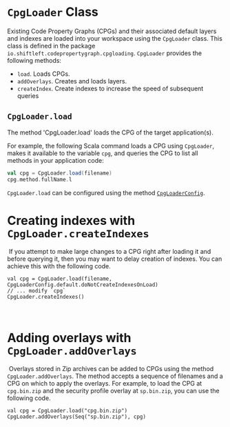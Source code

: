# `CpgLoader` Class

Existing Code Property Graphs (CPGs) and their associated default layers and indexes are loaded into your workspace using the `CpgLoader` class. This class is defined in the package `io.shiftleft.codepropertygraph.cpgloading`. `CpgLoader` provides the following methods:

* `load`. Loads CPGs.
* `addOverlays`. Creates and loads layers.
* `createIndex`. Create indexes to increase the speed of subsequent queries

## `CpgLoader.load`

The method 'CpgLoader.load' loads the CPG of the target application(s).

For example, the following Scala command loads a CPG using `CpgLoader`, makes it available to the variable `cpg`, and queries the CPG to list all methods in your application code:

```Scala
val cpg = CpgLoader.load(filename)
cpg.method.fullName.l
```

`CpgLoader.load` can be configured using the method [`CpgLoaderConfig`](cpgloaderconfig.md).


# Creating indexes with `CpgLoader.createIndexes`
​
If you attempt to make large changes to a CPG right after loading it and before querying it, then you may want to delay creation of indexes. You can achieve this with the following code.
​
```
val cpg = CpgLoader.load(filename, CpgLoaderConfig.default.doNotCreateIndexesOnLoad)
// ... modify `cpg`
CpgLoader.createIndexes()
```
​
# Adding overlays with `CpgLoader.addOverlays`
​
Overlays stored in Zip archives can be added to CPGs using the method `CpgLoader.addOverlays`. The method accepts a sequence of filenames and a CPG on which to apply the overlays. For example, to load the CPG at `cpg.bin.zip` and the security profile overlay at `sp.bin.zip`, you can use the following code.
​
```
val cpg = CpgLoader.load("cpg.bin.zip")
CpgLoader.addOverlays(Seq("sp.bin.zip"), cpg)
